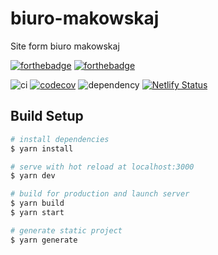 # biuro-makowskaj
Site form biuro makowskaj

[![forthebadge](https://forthebadge.com/images/badges/made-with-typescript.svg)](https://forthebadge.com)
[![forthebadge](https://forthebadge.com/images/badges/made-with-vue.svg)](https://forthebadge.com)

![ci](https://github.com/MoneyIgos/biuro-makowskaj/workflows/ci/badge.svg)
[![codecov](https://codecov.io/gh/MoneyIgos/biuro-makowskaj/branch/master/graph/badge.svg?token=S5G3OGY96A)](https://codecov.io/gh/MoneyIgos/biuro-makowskaj)
![dependency](https://david-dm.org/MoneyIgos/biuro-makowskaj.svg)
[![Netlify Status](https://api.netlify.com/api/v1/badges/c00d2a15-7b48-4620-830a-a72ddcdb799f/deploy-status)](https://app.netlify.com/sites/competent-mestorf-db7836/deploys)

## Build Setup

```bash
# install dependencies
$ yarn install

# serve with hot reload at localhost:3000
$ yarn dev

# build for production and launch server
$ yarn build
$ yarn start

# generate static project
$ yarn generate
```
